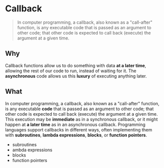 # Callback

> In computer programming, a callback, also known as a "call-after" function, is any executable code that is passed as an argument to other code; that other code is expected to call back (execute) the argument at a given time. 

## Why 

Callback functions allow us to do something with data **at a later time**, allowing the rest of our code to run, instead of waiting for it. The **asynchronous** code allows us this **luxury** of executing anything later.

## What 

In computer programming, a callback, also known as a "call-after" function, is any executable **code** that is passed as an argument to other code; that other code is expected to call back (execute) the argument at a given time. This execution may be **immediate** as in a synchronous callback, or it might happen at **a later time** as in an asynchronous callback. Programming languages support callbacks in different ways, often implementing them with **subroutines**, **lambda expressions**, **blocks**, or **function pointers**.


* subroutines
* ambda expressions
* blocks
* function pointers